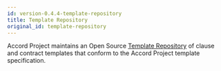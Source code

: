 ```yaml
---
id: version-0.4.4-template-repository
title: Template Repository
original_id: template-repository
---
```


Accord Project maintains an Open Source [Template Repository](https://templates.accordproject.org) of clause and contract templates that conform to the Accord Project template specification.